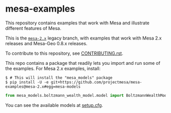 # mesa-examples

This repository contains examples that work with Mesa and illustrate different features of Mesa.

This is the [`mesa-2.x`](https://github.com/projectmesa/mesa-examples/tree/mesa-2.x) legacy branch, with examples that work with Mesa 2.x releases and Mesa-Geo 0.8.x releases.

To contribute to this repository, see [CONTRIBUTING.rst](https://github.com/projectmesa/mesa-examples/blob/main/CONTRIBUTING.rst).

This repo contains a package that readily lets you import and run some of the examples. For Mesa 2.x examples, install:
```console
$ # This will install the "mesa_models" package
$ pip install -U -e git+https://github.com/projectmesa/mesa-examples@mesa-2.x#egg=mesa-models
```
```python
from mesa_models.boltzmann_wealth_model.model import BoltzmannWealthModel
```
You can see the available models at [setup.cfg](https://github.com/projectmesa/mesa-examples/blob/main/setup.cfg).
